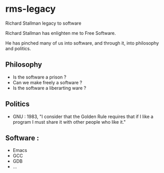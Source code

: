 # rms-legacy
Richard Stallman legacy to software

Richard Stallman has enlighten me to Free Software.

He has pinched many of us into software, and through it, into philosophy and politics.

## Philosophy

- Is the software a prison ?
- Can we make freely a software ?
- Is the software a liberarting ware ?

## Politics

- GNU : 1983, "I consider that the Golden Rule requires that if I like a program I must share it with other people who like it."

## Software :

- Emacs
- GCC
- GDB
- ...

